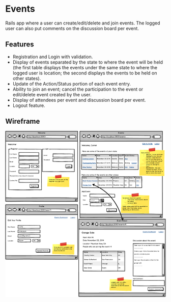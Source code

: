 # Events

Rails app where a user can create/edit/delete and join events. The logged user can also put comments on the discussion board per event.

## Features
* Registration and Login with validation.
* Display of events separated by the state to where the event will be held (the first table displays the events under the same state to where the logged user is location; the second displays the events to be held on other states).
* Update of the Action/Status portion of each event entry.
* Ability to join an event; cancel the participation to the event or edit/delete event created by the user.
* Display of attendees per event and discussion board per event.
* Logout feature.

## Wireframe
![Application Wireframe](app/assets/images/events_wireframe.png)
